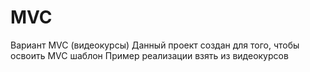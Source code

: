 # MVC
Вариант MVC (видеокурсы)
Данный проект создан для того, чтобы освоить MVC шаблон
Пример реализации взять из видеокурсов